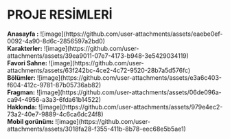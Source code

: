 <h1>PROJE RESİMLERİ</h1>
<b>Anasayfa :</b> ![image](https://github.com/user-attachments/assets/eaebe0ef-0092-4a90-8d6c-2856597a2bd0)  <br />
<b>Karakterler:</b> ![image](https://github.com/user-attachments/assets/39ea9011-07e7-4173-b948-3e5429034119)  <br />
<b>Favori Sahne:</b> ![image](https://github.com/user-attachments/assets/63f242bc-4ce2-4c72-9520-28b7a5d576fc)  <br />
<b>Bölümler:</b> ![image](https://github.com/user-attachments/assets/e3a6c403-f604-412c-9781-87b05736ab82)  <br />
<b>Fragman:</b> ![image](https://github.com/user-attachments/assets/06de096a-ca94-4956-a3a3-6fda61b14522)  <br />
<b>Hakkında:</b> ![image](https://github.com/user-attachments/assets/979e4ec2-73a2-40e7-9889-4c6ca6dc24f8)  <br />
<b>Mobil gorünüm:</b> ![image](https://github.com/user-attachments/assets/3018fa28-f355-411b-8b78-eec68e5b5ae1)  <br />


